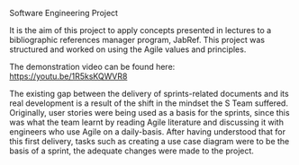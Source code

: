 Software Engineering Project

It is the aim of this project to apply concepts presented in lectures to a bibliographic references manager program, JabRef. 
This project was structured and worked on using the Agile values and principles.

The demonstration video can be found here: https://youtu.be/1R5ksKQWVR8

The existing gap between the delivery of sprints-related documents and its real development is a result of the shift in the mindset the S Team suffered. Originally, user stories were being used as a basis for the sprints, since this was what the team learnt by reading Agile literature and discussing it with engineers who use Agile on a daily-basis. After having understood that for this first delivery, tasks such as creating a use case diagram were to be the basis of a sprint, the adequate changes were made to the project.

